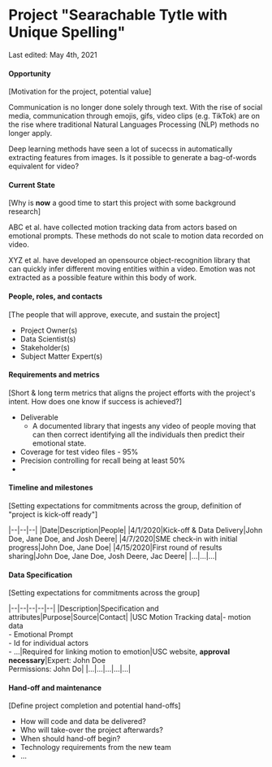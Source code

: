 # Project "Searachable Tytle with Unique Spelling"

Last edited: May 4th, 2021

#### Opportunity

[Motivation for the project, potential value]

Communication is no longer done solely through text. With the rise of social media,
communication through emojis, gifs, video clips (e.g. TikTok) are on the rise where
traditional Natural Languages Processing (NLP) methods no longer apply.

Deep learning methods have seen a lot of sucecss in automatically extracting features
from images. Is it possible to generate a bag-of-words equivalent for video?

#### Current State

[Why is **now** a good time to start this project with some background research]

ABC et al. have collected motion tracking data from actors based on emotional prompts.
These methods do not scale to motion data recorded on video.

XYZ et al. have developed an opensource object-recognition library that can quickly
infer different moving entities within a video. Emotion was not extracted as a possible
feature within this body of work.


#### People, roles, and contacts

[The people that will approve, execute, and sustain the project]

- Project Owner(s)
- Data Scientist(s)
- Stakeholder(s)
- Subject Matter Expert(s)

#### Requirements and metrics

[Short & long term metrics that aligns the project efforts with the project's intent. How does one know if success is achieved?]

- Deliverable
  - A documented library that ingests any video of people moving that can then
    correct identifying all the individuals then predict their emotional state.
- Coverage for test video files - 95%
- Precision controlling for recall being at least 50%
- 

#### Timeline and milestones

[Setting expectations for commitments across the group, definition of "project is kick-off ready"]

|--|--|--|
|Date|Description|People|
|4/1/2020|Kick-off & Data Delivery|John Doe, Jane Doe, and Josh Deere|
|4/7/2020|SME check-in with initial progress|John Doe, Jane Doe|
|4/15/2020|First round of results sharing|John Doe, Jane Doe, Josh Deere, Jac Deere|
|...|...|...|


#### Data Specification

[Setting expectations for commitments across the group]

|--|--|--|--|--|
|Description|Specification and attributes|Purpose|Source|Contact|
|USC Motion Tracking data|- motion data<br>- Emotional Prompt<br>- Id for individual actors<br>- ...|Required for linking motion to emotion|USC website, **approval necessary**|Expert: John Doe<br>Permissions: John Do|
|...|...|...|...|...|


#### Hand-off and maintenance

[Define project completion and potential hand-offs]

- How will code and data be delivered?
- Who will take-over the project afterwards?
- When should hand-off begin?
- Technology requirements from the new team
- ...
